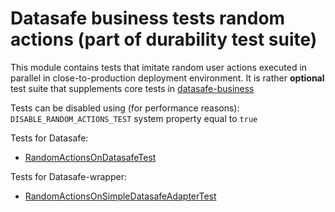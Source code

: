 # Datasafe business tests random actions (part of durability test suite)

This module contains tests that imitate random user actions executed in parallel in close-to-production 
deployment environment. It is rather **optional** test suite that supplements core tests in 
[datasafe-business](../../datasafe-business/src/test/java/de/adorsys/datasafe/business/impl/e2e)

Tests can be disabled using (for performance reasons): 
`DISABLE_RANDOM_ACTIONS_TEST` system property equal to `true`

Tests for Datasafe:
 - [RandomActionsOnDatasafeTest](src/test/java/de/adorsys/datasafe/business/impl/e2e/randomactions/RandomActionsOnDatasafeTest.java)

Tests for Datasafe-wrapper:
 - [RandomActionsOnSimpleDatasafeAdapterTest](src/test/java/de/adorsys/datasafe/business/impl/e2e/randomactions/RandomActionsOnSimpleDatasafeAdapterTest.java)
